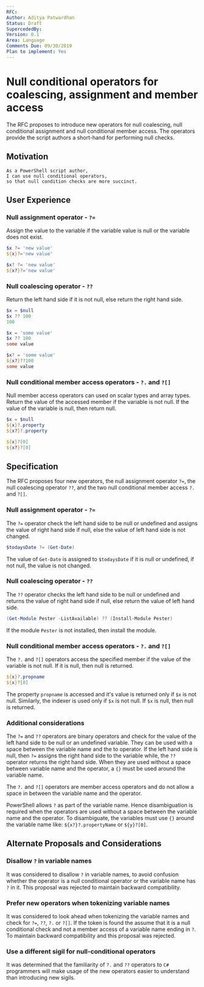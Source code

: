 ```yaml
---
RFC:
Author: Aditya Patwardhan
Status: Draft
SupercededBy:
Version: 0.1
Area: Language
Comments Due: 09/30/2019
Plan to implement: Yes
---
```


# Null conditional operators for coalescing, assignment and member access

The RFC proposes to introduce new operators for null coalescing, null conditional assignment and null conditional member access.
The operators provide the script authors a short-hand for performing null checks.

## Motivation

    As a PowerShell script author,
    I can use null conditional operators,
    so that null condition checks are more succinct.

## User Experience

### Null assignment operator - `?=`

Assign the value to the variable if the variable value is null or the variable does not exist.

```powershell
$x ?= 'new value'
${x}?='new value'

$x? ?= 'new value'
${x?}?='new value'
```

### Null coalescing operator - `??`

Return the left hand side if it is not null, else return the right hand side.

```powershell
$x = $null
$x ?? 100
100
```

```powershell
$x = 'some value'
$x ?? 100
some value
```

```powershell
$x? = 'some value'
${x?}??100
some value
```

### Null conditional member access operators - `?.` and `?[]`

Null member access operators can used on scalar types and array types.
Return the value of the accessed member if the variable is not null.
If the value of the variable is null, then return null.

```powershell
$x = $null
${x}?.property
${x?}?.property

${x}?[0]
${x?}?[0]
```

## Specification

The RFC proposes four new operators, the null assignment operator `?=`, the null coalescing operator `??`, and the two null conditional member access `?.` and `?[]`.

### Null assignment operator - `?=`

The `?=` operator check the left hand side to be null or undefined and assigns the value of right hand side if null, else the value of left hand side is not changed.

```powershell
$todaysDate ?= (Get-Date)
```

The value of `Get-Date` is assigned to `$todaysDate` if it is null or undefined, if not null, the value is not changed.

### Null coalescing operator - `??`

The `??` operator checks the left hand side to be null or undefined and returns the value of right hand side if null, else return the value of left hand side.

```powershell
(Get-Module Pester -ListAvailable) ?? (Install-Module Pester)
```

If the module `Pester` is not installed, then install the module.

### Null conditional member access operators - `?.` and `?[]`

The `?.` and `?[]` operators access the specified member if the value of the variable is not null.
If it is null, then null is returned.

```powershell
${x}?.propname
${x}?[0]
```

The property `propname` is accessed and it's value is returned only if `$x` is not null.
Similarly, the indexer is used only if `$x` is not null.
If `$x` is null, then null is returned.

### Additional considerations

The `?=` and `??` operators are binary operators and check for the value of the left hand side to be null or an undefined variable.
They can be used with a space between the variable name and the to operator.
If the left hand side is null, then `?=` assigns the right hand side to the variable while, the `??` operator returns the right hand side.
When they are used without a space between variable name and the operator, a `{}` must be used around the variable name.

The `?.` and `?[]` operators are member access operators and do not allow a space in between the variable name and the operator.

PowerShell allows `?` as part of the variable name.
Hence disambiguation is required when the operators are used without a space between the variable name and the operator.
To disambiguate, the variables must use `{}` around the variable name like: `${x?}?.propertyName` or `${y}?[0]`.

## Alternate Proposals and Considerations

### Disallow `?` in variable names

It was considered to disallow `?` in variable names, to avoid confusion whether the operator is a null conditional operator or the variable name has `?` in it.
This proposal was rejected to maintain backward compatibility.

### Prefer new operators when tokenizing variable names

It was considered to look ahead when tokenizing the variable names and check for `?=`, `??`, `?.` or `?[]`.
If the token is found the assume that it is a null conditional check and not a member access of a variable name ending in `?`.
To maintain backward compatibility and this proposal was rejected.

### Use a different sigil for null-conditional operators

It was determined that the familiarity of `?.` and `??` operators to `C#` programmers will make usage of the new operators easier to understand than introducing new sigils.
